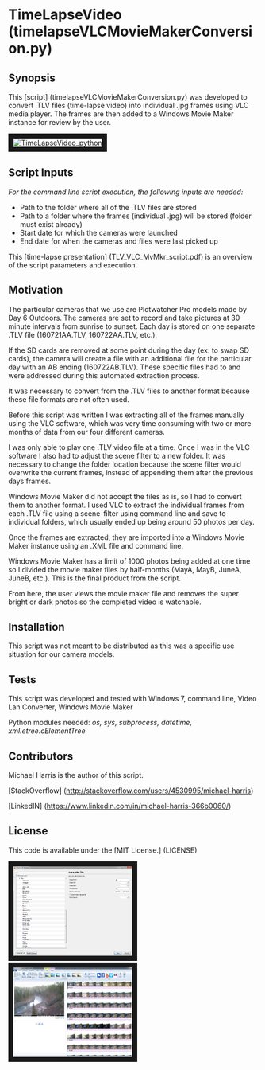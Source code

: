 
# TimeLapseVideo (timelapseVLCMovieMakerConversion.py)
## Synopsis
This [script] (timelapseVLCMovieMakerConversion.py) was developed to convert .TLV files (time-lapse video) into individual .jpg frames using VLC media player. The frames are then added to a Windows Movie Maker instance for review by the user. 

<a href="http://www.youtube.com/watch?feature=player_embedded&v=BCvdvJ7b_qY
" target="_blank"><img src="http://img.youtube.com/vi/BCvdvJ7b_qY/0.jpg" 
alt="TimeLapseVideo_python" width="240" height="180" border="10" /></a>

## Script Inputs

*For the command line script execution, the following inputs are needed:*
+ Path to the folder where all of the .TLV files are stored
+ Path to a folder where the frames (individual .jpg) will be stored (folder must exist already)
+ Start date for which the cameras were launched
+ End date for when the cameras and files were last picked up

This [time-lapse presentation] (TLV_VLC_MvMkr_script.pdf) is an overview of the script parameters and execution.

## Motivation

The particular cameras that we use are Plotwatcher Pro models made by Day 6 Outdoors. The cameras are set to record and take pictures at 30 minute intervals from sunrise to sunset. Each day is stored on one separate .TLV file (160721AA.TLV, 160722AA.TLV, etc.).

If the SD cards are removed at some point during the day (ex: to swap SD cards), the camera will create a file with an additional file for the particular day with an AB ending (160722AB.TLV). These specific files had to and were addressed during this automated extraction process.

It was necessary to convert from the .TLV files to another format because these file formats are not often used.

Before this script was written I was extracting all of the frames manually using the VLC software, which was very time consuming with two or more months of data from our four different cameras.

I was only able to play one .TLV video file at a time. Once I was in the VLC software I also had to adjust the scene filter to a new folder. It was necessary to change the folder location because the scene filter would overwrite the current frames, instead of appending them after the previous days frames.

Windows Movie Maker did not accept the files as is, so I had to convert them to another format. I used VLC to extract the individual frames from each .TLV file using a scene-filter using command line and save to individual folders, which usually ended up being around 50 photos per day.

Once the frames are extracted, they are imported into a Windows Movie Maker instance using an .XML file and command line.

Windows Movie Maker has a limit of 1000 photos being added at one time so I divided the movie maker files by half-months (MayA, MayB, JuneA, JuneB, etc.). This is the final product from the script.

From here, the user views the movie maker file and removes the super bright or dark photos so the completed video is watchable.

## Installation

This script was not meant to be distributed as this was a specific use situation for our camera models.

## Tests

This script was developed and tested with Windows 7, command line, Video Lan Converter, Windows Movie Maker

Python modules needed: *os, sys, subprocess, datetime, xml.etree.cElementTree*

## Contributors

Michael Harris is the author of this script.

[StackOverflow] (http://stackoverflow.com/users/4530995/michael-harris)

[LinkedIN] (https://www.linkedin.com/in/michael-harris-366b0060/)

## License

This code is available under the [MIT License.] (LICENSE)

<img src="sceneFilter.png" width="240" height="180" border="10" />
<img src="movieMakerFrames.png" width="240" height="180" border="10" />
